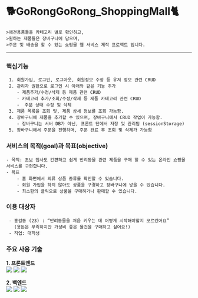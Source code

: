 # 🐕GoRongGoRong_ShoppingMall🐈
    >애견용품들을 카테고리 별로 확인하고,
    >원하는 제품들은 장바구니에 담으며,
    >주문 및 배송을 할 수 있는 쇼핑몰 웹 서비스 제작 프로젝트 입니다.
--------------------------------------------------------
### 핵심기능
     1. 회원가입, 로그인, 로그아웃, 회원정보 수정 등 유저 정보 관련 CRUD
     2. 관리자 권한으로 로그인 시 아래와 같은 기능 추가
        - 제품추가/수정/삭제 등 제품 관련 CRUD
        - 카테고리 추가/조회/수정/삭제 등 제품 카테고리 관련 CRUD
        -  주문 상태 수정 및 삭제
     3. 제품 목록을 조회 및, 제품 상세 정보를 조회 가능함.
     4. 장바구니에 제품을 추가할 수 있으며, 장바구니에서 CRUD 작업이 가능함.
        - 장바구니는 서버 DB가 아닌, 프론트 단에서 저장 및 관리됨 (sessionStorage)
     5. 장바구니에서 주문을 진행하며, 주문 완료 후 조회 및 삭제가 가능함

###  서비스의 목적(goal)과 목표(objective)
    - 목적: 초보 집사도 간편하고 쉽게 반려동물 관련 제품을 구매 할 수 있는 온라인 쇼핑몰 서비스를 구현합니다.
    - 목표
        - 홈 화면에서 의류 상품 종류를 확인할 수 있습니다.
        - 회원 가입을 하지 않아도 상품을 구경하고 장바구니에 넣을 수 있습니다.
        - 최소한의 클릭으로 상품을 구매하거나 판매할 수 있습니다.
    
### 이용 대상자
     - 홍길동 (23) : “반려동물을 처음 키우는 데 어떻게 시작해야할지 모르겠어요”
       (용돈은 부족하지만 가성비 좋은 물건을 구매하고 싶어요!)
     - 직업: 대학생


### 주요 사용 기술
  <strong>1. 프론트엔드</strong>
    <br/>
    <img src="https://img.shields.io/badge/html5-E34F26?style=for-the-badge&logo=html5&logoColor=white"> 
    <img src="https://img.shields.io/badge/css-1572B6?style=for-the-badge&logo=css3&logoColor=white"> 
    <img src="https://img.shields.io/badge/javascript-F7DF1E?style=for-the-badge&logo=javascript&logoColor=black"> 

  <strong>2. 백엔드</strong>
    <br/>
    <img src="https://img.shields.io/badge/node.js-339933?style=for-the-badge&logo=Node.js&logoColor=white">
    <img src="https://img.shields.io/badge/express-000000?style=for-the-badge&logo=express&logoColor=white">
    <img src="https://img.shields.io/badge/mongoDB-47A248?style=for-the-badge&logo=MongoDB&logoColor=white"> 
  
